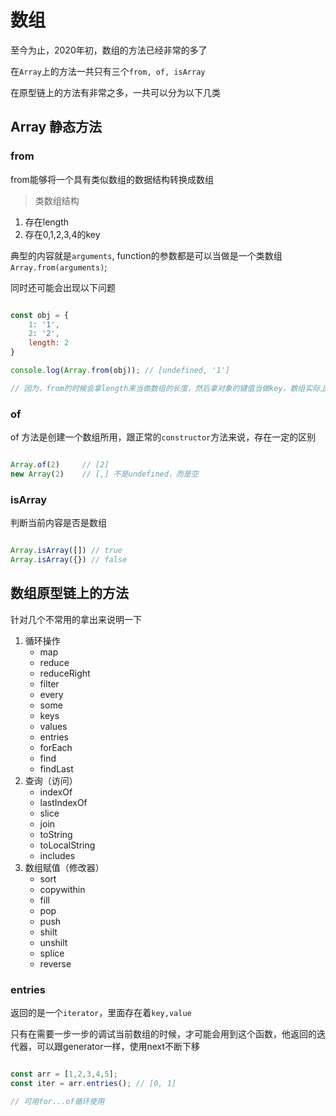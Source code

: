 # 数组

至今为止，2020年初，数组的方法已经非常的多了

在`Array`上的方法一共只有三个`from, of, isArray`

在原型链上的方法有非常之多，一共可以分为以下几类

## Array 静态方法

### from

from能够将一个具有类似数组的数据结构转换成数组

> 类数组结构

1. 存在length
2. 存在0,1,2,3,4的key

典型的内容就是`arguments`, function的参数都是可以当做是一个类数组`Array.from(arguments)`;

同时还可能会出现以下问题

```javascript

const obj = {
    1: '1',
    2: '2',
    length: 2
}

console.log(Array.from(obj)); // [undefined, '1']

// 因为，from的时候会拿length来当做数组的长度，然后拿对象的键值当做key，数组实际上是的key都是0，1，2，3，4等等
```

### of

of 方法是创建一个数组所用，跟正常的`constructor`方法来说，存在一定的区别

``` javascript

Array.of(2)     // [2]
new Array(2)    // [,] 不是undefined，而是空

```

### isArray

判断当前内容是否是数组

``` javascript

Array.isArray([]) // true
Array.isArray({}) // false

```

## 数组原型链上的方法

针对几个不常用的拿出来说明一下

1. 循环操作
    - map
    - reduce
    - reduceRight
    - filter
    - every
    - some
    - keys
    - values
    - entries
    - forEach
    - find
    - findLast
2. 查询（访问）
    - indexOf
    - lastIndexOf
    - slice
    - join
    - toString
    - toLocalString
    - includes
3. 数组赋值（修改器）
    - sort
    - copywithin
    - fill
    - pop
    - push
    - shilt
    - unshilt
    - splice
    - reverse


### entries

返回的是一个`iterator`，里面存在着`key,value`

只有在需要一步一步的调试当前数组的时候，才可能会用到这个函数，他返回的迭代器，可以跟generator一样，使用next不断下移

``` javascript

const arr = [1,2,3,4,5];
const iter = arr.entries(); // [0, 1]

// 可用for...of循环使用

```

### 
